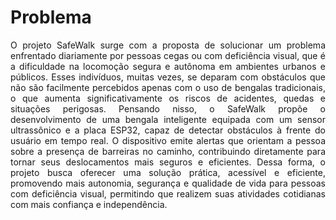 # Problema

<p align="justify">O projeto SafeWalk surge com a proposta de solucionar um problema enfrentado diariamente por pessoas cegas ou com deficiência visual, que é a dificuldade na locomoção segura e autônoma em ambientes urbanos e públicos. Esses indivíduos, muitas vezes, se deparam com obstáculos que não são facilmente percebidos apenas com o uso de bengalas tradicionais, o que aumenta significativamente os riscos de acidentes, quedas e situações perigosas. Pensando nisso, o SafeWalk propõe o desenvolvimento de uma bengala inteligente equipada com um sensor ultrassônico e a placa ESP32, capaz de detectar obstáculos à frente do usuário em tempo real. O dispositivo emite alertas que orientam a pessoa sobre a presença de barreiras no caminho, contribuindo diretamente para tornar seus deslocamentos mais seguros e eficientes. Dessa forma, o projeto busca oferecer uma solução prática, acessível e eficiente, promovendo mais autonomia, segurança e qualidade de vida para pessoas com deficiência visual, permitindo que realizem suas atividades cotidianas com mais confiança e independência.
